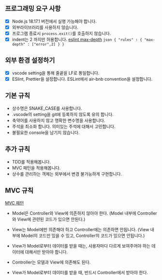 ## 프로그래밍 요구 사항 
- [x] Node.js 18.17.1 버전에서 실행 가능해야 합니다. 
- [x] 외부라이브러리를 사용하지 않습니다. 
- [x] 프로그램 종료시 `process.exit()`를 호출하지 않습니다.
- [x] indent는 2 까지만 허용합니다. [eslint max-depth](https://eslint.org/docs/latest/rules/max-depth)
      ```json
      {
        "rules" : {
            "max-depth" : ["error",2]
        }
      }
      ```

## 외부 환경 설정하기 
- [x] vscode setting을 통해 줄끝을 LF로 통일합니다. 
- [x] ESlint, Prettier을 설정합니다. ESLint에서 air-bnb convention을 설정합니다. 

## 기본 규칙 
- 상수명은 SNAKE_CASE를 사용합니다. 
- .vscode의 setting을 git에 등록하지 않도록 유의 합니다.
- 축약어를 사용하지 않고 명확한 변수명을 사용합니다. 
- 주석을 최소화 합니다. 의미있는 주석에 대해서 고민합니다. 
- 불필요한 console을 남기지 않습니다.

## 추가 규칙 
- TDD를 적용해봅니다.
- MVC 패턴을 적용해봅니다. 
- 상수를 관리하는 객체는 외부에서 변경 불가능하게 구현합니다.

## MVC 규칙
[MVC 패턴](https://www.youtube.com/watch?v=ogaXW6KPc8I)
- Model은 Controller와 View에 의존하지 않아야 한다. (Model 내부에 Controller와 View에 관련된 코드가 있으면 안된다.)

- View는 Model에만 의존해야 하고 Controller에는 의존하면 안됩니다. (View 내부에 Model의 코드만 있을 수 있고, Controller의 코드가 있으면 안됩니다.)

- View가 Model로부터 데이터를 받을 때는, 사용자마다 다르게 보여주어야 하는 데이터에 대해서만 받아야 합니다.

- Controller는 모델과 View에 의존해도 된다. 

- View가 Model로부터 데이터를 받을 때, 반드시 Controller에서 받아야 한다.